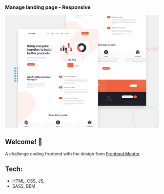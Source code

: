 ### Manage landing page - Responsive

![Design preview for the Manage landing page coding challenge](./design/desktop-preview.jpg)

## Welcome! 👋
A challenge coding frontend with the design from [Frontend Mentor](https://www.frontendmentor.io)

## Tech:
* HTML, CSS, JS,
* SASS, BEM
